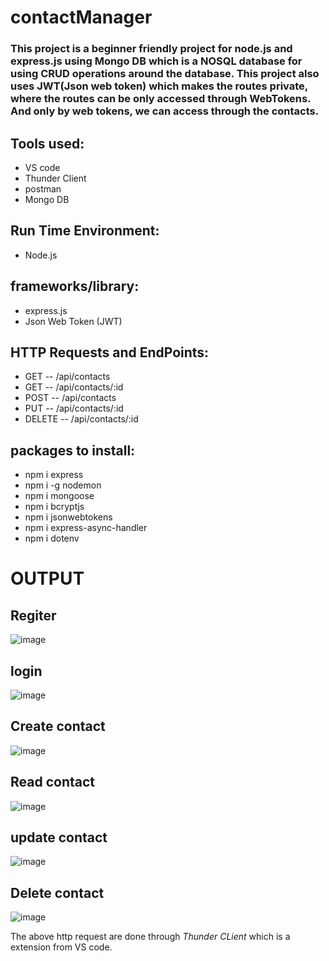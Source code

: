 # contactManager

### This project is a beginner friendly project for node.js and express.js using Mongo DB which is a NOSQL database for using CRUD operations around the database. This project also uses JWT(Json web token) which makes the routes private, where the routes can be only accessed through WebTokens. And only by web tokens, we can access through the contacts.

## Tools used:
- VS code
- Thunder Client
- postman
- Mongo DB
  
## Run Time Environment:
- Node.js
  
## frameworks/library:
- express.js
- Json Web Token (JWT)

## HTTP Requests and EndPoints:
- GET -- /api/contacts
- GET -- /api/contacts/:id
- POST -- /api/contacts
- PUT -- /api/contacts/:id
- DELETE -- /api/contacts/:id

## packages to install:
- npm i express
- npm i -g nodemon
- npm i mongoose
- npm i bcryptjs
- npm i jsonwebtokens
- npm i express-async-handler
- npm i dotenv

# OUTPUT
## Regiter
![image](https://github.com/VIKRAM067/conatctManager_node.js/assets/92994739/bfcd969e-11ac-4c5a-a96c-7b533b89477c)

## login
![image](https://github.com/VIKRAM067/conatctManager_node.js/assets/92994739/95a526b7-22b3-42d1-ab34-03eb04dcd30c)

## Create contact
![image](https://github.com/VIKRAM067/conatctManager_node.js/assets/92994739/4d3b1f4a-9a02-493f-ab90-cc301b7aa209)

## Read contact
![image](https://github.com/VIKRAM067/conatctManager_node.js/assets/92994739/a3651ffe-b10c-43ea-a2d8-4241ed6e9f82)

## update contact
![image](https://github.com/VIKRAM067/conatctManager_node.js/assets/92994739/ae1a2dee-890f-4183-922b-1c7d270530bb)

## Delete contact
![image](https://github.com/VIKRAM067/conatctManager_node.js/assets/92994739/977355c5-3b4e-4786-8162-b11ecd5b2274)

The above http request are done through *Thunder CLient* which is a extension from VS code.






  
